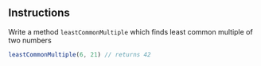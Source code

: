 ## Instructions

Write a method `leastCommonMultiple` which finds least common multiple of two numbers

```js
leastCommonMultiple(6, 21) // returns 42
```